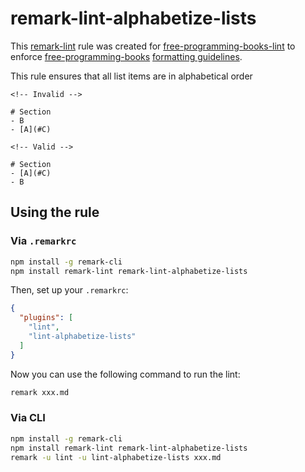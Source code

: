 # remark-lint-alphabetize-lists

This [remark-lint](https://github.com/wooorm/remark-lint) rule was created for [free-programming-books-lint](https://github.com/vhf/free-programming-books-lint) to enforce [free-programming-books](https://github.com/vhf/free-programming-books) [formatting guidelines](https://github.com/vhf/free-programming-books/blob/master/CONTRIBUTING.md#formatting).

This rule ensures that all list items are in alphabetical order

```Text
<!-- Invalid -->

# Section
- B
- [A](#C)

<!-- Valid -->

# Section
- [A](#C)
- B
```

## Using the rule

### Via `.remarkrc`

```bash
npm install -g remark-cli
npm install remark-lint remark-lint-alphabetize-lists
```

Then, set up your `.remarkrc`:

```JSON
{
  "plugins": [
    "lint",
    "lint-alphabetize-lists"
  ]
}
```

Now you can use the following command to run the lint:

```bash
remark xxx.md
```

### Via CLI

```bash
npm install -g remark-cli
npm install remark-lint remark-lint-alphabetize-lists
remark -u lint -u lint-alphabetize-lists xxx.md
```
